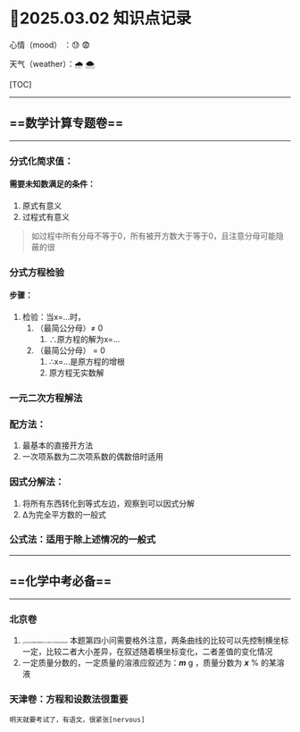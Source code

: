 # :date:2025.03.02 知识点记录    

心情（mood）    ：:sweat: :fearful:

天气（weather）：:cloud_with_rain: :cloud_with_snow:

[TOC]

------

## ==数学计算专题卷==

------

### 分式化简求值：
#### 需要未知数满足的条件：

1. 原式有意义
2. 过程式有意义
> 如过程中所有分母不等于0，所有被开方数大于等于0，且注意分母可能隐蔽的很
>

### 分式方程检验
#### 步骤：
1. 检验：当x=…时，
	1. （最简公分母）≠ 0 
		1. ∴原方程的解为x=…
	2. （最简公分母） = 0
		1. ∴x=…是原方程的增根
		2. 原方程无实数解

### 一元二次方程解法
### 配方法：
1. 最基本的直接开方法
2. 一次项系数为二次项系数的偶数倍时适用
### 因式分解法：
1. 将所有东西转化到等式左边，观察到可以因式分解
2. Δ为完全平方数的一般式
### 公式法：适用于除上述情况的一般式


------

## ==化学中考必备==

------

### 北京卷
1. <img src="E:\doudou\A我的\初三下\复习文件\1740923380931MULTI_CROP_1740923380038.jpg" alt="1740923380931MULTI_CROP_1740923380038" style="zoom:25%;" />
    本题第四小问需要格外注意，两条曲线的比较可以先控制横坐标一定，比较二者大小差异，在叙述随着横坐标变化，二者差值的变化情况
2. 一定质量分数的，一定质量的溶液应叙述为：***m*** g ，质量分数为 ***x*** % 的某溶液
### 天津卷：方程和设数法很重要

```
明天就要考试了，有语文，很紧张[nervous]
```

